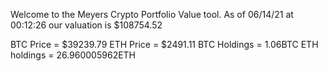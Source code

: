 Welcome to the Meyers Crypto Portfolio Value tool. 
As of 06/14/21 at 00:12:26 our valuation is $108754.52 

BTC Price = $39239.79
 ETH Price = $2491.11
BTC Holdings = 1.06BTC
 ETH holdings = 26.960005962ETH 
